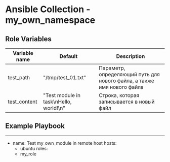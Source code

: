 # Ansible Collection - my_own_namespace


Role Variables
--------------

| Variable name | Default | Description |
|-----------------------|----------|-------------------------|
| test_path | "/tmp/test_01.txt" | Параметр, определяющий путь для нового файла, а также имя нового файла |
| test_content | "Test module in task\nHello, world!\n" | Строка, которая записывается в новый файл |


Example Playbook
----------------

---
- name: Test my_own_module in remote host
  hosts:
    - ubuntu
  roles:
    - my_role


